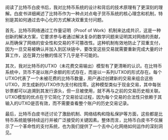 阅读了比特币白皮书后，我对比特币系统的设计和背后的技术原理有了更深刻的理解。白皮书详细阐述了比特币作为一种点对点电子货币系统的核心理念和机制，特别是其如何通过去中心化的方式解决双重支付问题。

首先，比特币网络通过工作量证明（Proof of Work）机制来达成共识，这是一种创新的解决方案，它要求参与者通过解决复杂的数学问题来证明其对网络的贡献，从而确保了网络的安全性和交易的不可篡改性。这种机制有效地防止了双重支付，因为一旦交易被确认并加入到区块链中，要改变这些交易就需要重新完成大量的计算工作，这在算力分散的情况下几乎是不可能的。

其次，我对比特币的UTXO（未花费交易输出）模型有了更清晰的认识。在比特币系统中，货币不是以账户余额的形式存在，而是以一系列UTXO的形式存在。每个UTXO代表了一个未被花费的比特币数量，用户通过创建新的交易来组合这些UTXO，并生成新的UTXO作为支付和找零。这种模型类似于现金交易，其中每张钞票都可以追溯到其发行源头，但一旦被使用，就不再与之前的交易历史相关联。UTXO模型的优点在于它简化了交易验证过程，因为每个交易的合法性只依赖于其输入的UTXO是否有效，而不需要查看整个账户的历史交易记录。

最后，比特币白皮书还讨论了激励机制、网络结构和隐私保护等方面，这些都是比特币系统能够持续运行并被广泛接受的关键因素。整体而言，比特币白皮书不仅展示了一个革命性的支付系统，也为我们提供了一个去中心化网络如何运作的深刻洞见。